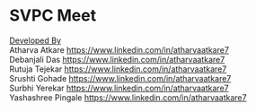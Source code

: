 # SVPC Meet

<u>Developed By</u><br>
Atharva Atkare <a href="https://www.linkedin.com/in/atharvaatkare7" target="_blank">https://www.linkedin.com/in/atharvaatkare7</a><br>
Debanjali Das <a href="https://www.linkedin.com/in/atharvaatkare7" target="_blank">https://www.linkedin.com/in/atharvaatkare7</a><br>
Rutuja Tejekar <a href="https://www.linkedin.com/in/atharvaatkare7" target="_blank">https://www.linkedin.com/in/atharvaatkare7</a><br>
Srushti Gohade <a href="https://www.linkedin.com/in/atharvaatkare7" target="_blank">https://www.linkedin.com/in/atharvaatkare7</a><br>
Surbhi Yerekar <a href="https://www.linkedin.com/in/atharvaatkare7" target="_blank">https://www.linkedin.com/in/atharvaatkare7</a><br>
Yashashree Pingale <a href="https://www.linkedin.com/in/atharvaatkare7" target="_blank">https://www.linkedin.com/in/atharvaatkare7</a><br>
